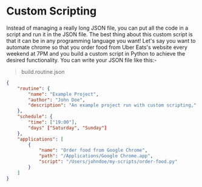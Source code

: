# Custom Scripting

Instead of managing a really long JSON file, you can put all the code in a script and run it in the JSON file. The best thing about this custom script is that it can be in any programming language you want! Let's say you want to automate chrome so that you order food from Uber Eats's website every weekend at 7PM and you build a custom script in Python to achieve the desired functionality. You can write your JSON file like this:-

> build.routine.json
```json
{
    "routine": {
        "name": "Example Project",
        "author": "John Doe",
        "description": "An example project run with custom scripting,"
    },
    "schedule": {
        "time": ["19:00"],
        "days" ["Saturday", "Sunday"]
    },
    "applications": [
        {
            "name": "Order food from Google Chrome",
            "path": "/Applications/Google Chrome.app",
            "script": "/Users/johndoe/my-scripts/order-food.py"
        }
    ]
}
```